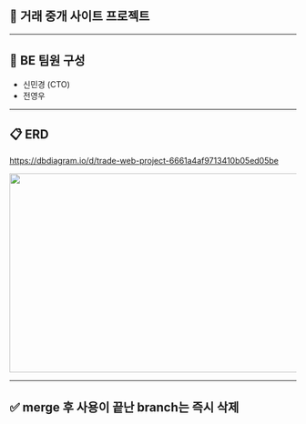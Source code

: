 <h2>📖 거래 중개 사이트 프로젝트</h2>


***

<h2>👥 BE 팀원 구성</h2>

* 신민경 (CTO)
* 전영우

***
   
<h2>📋 ERD</h2>

<https://dbdiagram.io/d/trade-web-project-6661a4af9713410b05ed05be>   
   
<img src="https://github.com/mmmv41/shopping-mall-product/assets/156222089/b1763923-e224-4012-8f06-6a6e3707c56d" width="700" height="350">

***
<h2>✅ merge 후 사용이 끝난 branch는 즉시 삭제 </h2>




